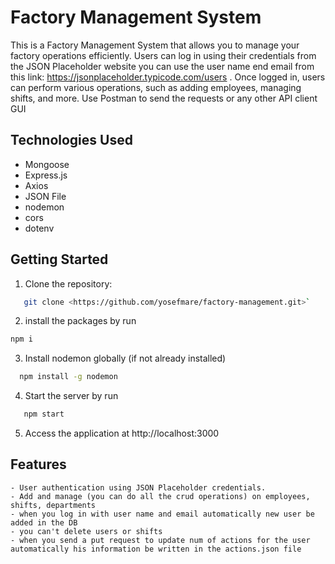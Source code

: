 # Factory Management System

This is a Factory Management System that allows you to manage your factory operations efficiently. Users can log in using their credentials from the JSON Placeholder website you can use the user name end email from this link: https://jsonplaceholder.typicode.com/users . Once logged in, users can perform various operations, such as adding employees, managing shifts, and more.
Use Postman to send the requests or any other API client GUI




## Technologies Used

- Mongoose
- Express.js
- Axios
- JSON File
- nodemon
- cors
- dotenv

## Getting Started

1. Clone the repository:

``` bash
   git clone <https://github.com/yosefmare/factory-management.git>`
```

2. install the packages by run

```bash
npm i
```

   3. Install nodemon globally (if not already installed)

 ``` bash
   npm install -g nodemon
   ```

   4. Start the server by run
``` bash
   npm start
   ```

   5. Access the application at http://localhost:3000

   ## Features
    - User authentication using JSON Placeholder credentials.
    - Add and manage (you can do all the crud operations) on employees, shifts, departments
    - when you log in with user name and email automatically new user be added in the DB
    - you can't delete users or shifts
    - when you send a put request to update num of actions for the user automatically his information be written in the actions.json file


